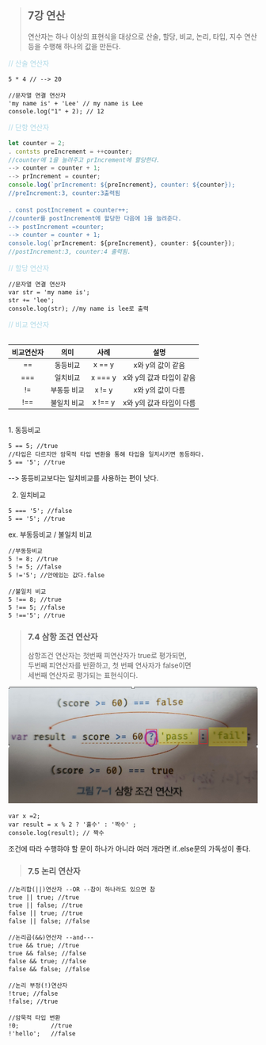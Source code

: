 > ## 7강 연산<br>
>
> 연산자는 하나 이상의 표현식을 대상으로 산술, 할당, 비교, 논리, 타입, 지수 연산등을 수행해 하나의 값을 만든다.

<span style="color:lightblue">
// 산술 연산자
</span><br>

```
5 * 4 // --> 20

//문자열 연결 연산자
'my name is' + 'Lee' // my name is Lee
console.log("1" + 2); // 12

```

<span style="color:lightblue">
// 단항 연산자
</span><br>

```javascript
let counter = 2;
. contsts preIncrement = ++counter;
//counter에 1을 늘려주고 prIncrement에 할당한다.
--> counter = counter + 1;
--> prIncrement = counter;
console.log(`prIncrement: ${preIncrement}, counter: ${counter});
//preIncrement:3, counter:3출력됨

. const postIncrement = counter++;
//counter를 postIncrement에 할당한 다음에 1을 늘려준다.
--> postIncrement =counter;
--> counter = counter + 1;
console.log(`prIncrement: ${preIncrement}, counter: ${counter});
//postIncrement:3, counter:4 출력됨.
```

<span style="color:lightblue">
// 할당 연산자
</span><br>

```
//문자열 연결 연산자
var str = 'my name is';
str += 'lee';
console.log(str); //my name is lee로 출력
```

<span style="color:lightblue">
// 비교 연산자
</span><br><br>

| 비교연산자 |    의미     |  사례   |           설명           |
| :--------: | :---------: | :-----: | :----------------------: |
|     ==     |  동등비교   | x == y  |    x와 y의 값이 같음     |
|    ===     |  일치비교   | x === y | x와 y의 값과 타입이 같음 |
|     !=     | 부동등 비교 | x != y  |    x와 y의 값이 다름     |
|    !==     | 불일치 비교 | x !== y | x와 y의 값과 타입이 다름 |

<br>
1. 동등비교

```
5 == 5; //true
//타입은 다르지만 암묵적 타입 변환을 통해 타입을 일치시키면 동등하다.
5 == '5'; //true
```

--> 동등비교보다는 일치비교를 사용하는 편이 낫다.

2. 일치비교

```
5 === '5'; //false
5 == '5'; //true

```

ex. 부동등비교 / 불일치 비교

```
//부동등비교
5 != 8; //true
5 != 5; //false
5 !='5'; //안에있는 값다.false

//불일치 비교
5 !== 8; //true
5 !== 5; //false
5 !=='5'; //true
```

> ### 7.4 삼항 조건 연산자<br>
>
> 삼항조건 연산자는 첫번째 피연산자가 true로 평가되면,<br>
> 두번째 피연산자를 반환하고, 첫 번째 연사자가 false이면 <br>
> 세번째 연산자로 평가되는 표현식이다.<br>

![alt text](image-2.png)

```
var x =2;
var result = x % 2 ? '홀수' : '짝수' ;
console.log(result); // 짝수
```

조건에 따라 수행햐야 할 문이 하나가 아니라 여러 개라면
if..else문의 가독성이 좋다.

> ### 7.5 논리 연산자

```
//논리합(||)연산자 --OR --참이 하나라도 있으면 참
true || true; //true
true || false; //true
false || true; //true
false || false; //false

//논리곱(&&)연산자 --and---
true && true; //true
true && false; //false
false && true; //false
false && false; //false

//논리 부정(!)연산자
!true; //false
!false; //true

//암묵적 타입 변환
!0;         //true
!'hello';   //false
```
